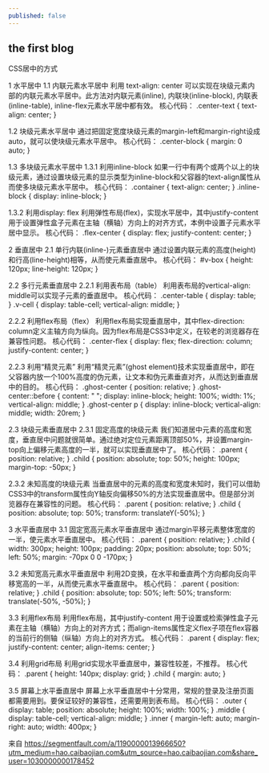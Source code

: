 ```yaml
---
published: false
---
```

## the first blog

CSS居中的方式

1 水平居中
1.1 内联元素水平居中
利用 text-align: center 可以实现在块级元素内部的内联元素水平居中。此方法对内联元素(inline), 内联块(inline-block), 内联表(inline-table), inline-flex元素水平居中都有效。
核心代码：
.center-text {
    text-align: center;
 }

1.2 块级元素水平居中
通过把固定宽度块级元素的margin-left和margin-right设成auto，就可以使块级元素水平居中。
核心代码：
.center-block {
  margin: 0 auto;
}

1.3 多块级元素水平居中
1.3.1 利用inline-block 
如果一行中有两个或两个以上的块级元素，通过设置块级元素的显示类型为inline-block和父容器的text-align属性从而使多块级元素水平居中。
核心代码：
.container {
    text-align: center;
}
.inline-block {
    display: inline-block;
}

1.3.2 利用display: flex 
利用弹性布局(flex)，实现水平居中，其中justify-content 用于设置弹性盒子元素在主轴（横轴）方向上的对齐方式，本例中设置子元素水平居中显示。
核心代码：
.flex-center {
    display: flex;
    justify-content: center;
}

2 垂直居中
2.1 单行内联(inline-)元素垂直居中
通过设置内联元素的高度(height)和行高(line-height)相等，从而使元素垂直居中。
核心代码：
#v-box {
    height: 120px;
    line-height: 120px;
}

2.2 多行元素垂直居中
2.2.1 利用表布局（table）
利用表布局的vertical-align: middle可以实现子元素的垂直居中。
核心代码：
.center-table {
    display: table;
}
.v-cell {
    display: table-cell;
    vertical-align: middle;
}

2.2.2 利用flex布局（flex）
利用flex布局实现垂直居中，其中flex-direction: column定义主轴方向为纵向。因为flex布局是CSS3中定义，在较老的浏览器存在兼容性问题。
核心代码：
.center-flex {
    display: flex;
    flex-direction: column;
    justify-content: center;
}

2.2.3 利用“精灵元素”
利用“精灵元素”(ghost element)技术实现垂直居中，即在父容器内放一个100%高度的伪元素，让文本和伪元素垂直对齐，从而达到垂直居中的目的。
核心代码：
.ghost-center {
    position: relative;
}
.ghost-center::before {
    content: " ";
    display: inline-block;
    height: 100%;
    width: 1%;
    vertical-align: middle;
}
.ghost-center p {
    display: inline-block;
    vertical-align: middle;
    width: 20rem;
}

2.3 块级元素垂直居中
2.3.1 固定高度的块级元素
我们知道居中元素的高度和宽度，垂直居中问题就很简单。通过绝对定位元素距离顶部50%，并设置margin-top向上偏移元素高度的一半，就可以实现垂直居中了。
核心代码：
.parent {
  position: relative;
}
.child {
  position: absolute;
  top: 50%;
  height: 100px;
  margin-top: -50px; 
}

2.3.2 未知高度的块级元素
当垂直居中的元素的高度和宽度未知时，我们可以借助CSS3中的transform属性向Y轴反向偏移50%的方法实现垂直居中。但是部分浏览器存在兼容性的问题。
核心代码：
.parent {
    position: relative;
}
.child {
    position: absolute;
    top: 50%;
    transform: translateY(-50%);
}

3 水平垂直居中
3.1 固定宽高元素水平垂直居中
通过margin平移元素整体宽度的一半，使元素水平垂直居中。
核心代码：
.parent {
    position: relative;
}
.child {
    width: 300px;
    height: 100px;
    padding: 20px;
    position: absolute;
    top: 50%;
    left: 50%;
    margin: -70px 0 0 -170px;
}

3.2 未知宽高元素水平垂直居中
利用2D变换，在水平和垂直两个方向都向反向平移宽高的一半，从而使元素水平垂直居中。
核心代码：
.parent {
    position: relative;
}
.child {
    position: absolute;
    top: 50%;
    left: 50%;
    transform: translate(-50%, -50%);
}

3.3 利用flex布局
利用flex布局，其中justify-content 用于设置或检索弹性盒子元素在主轴（横轴）方向上的对齐方式；而align-items属性定义flex子项在flex容器的当前行的侧轴（纵轴）方向上的对齐方式。
核心代码：
.parent {
    display: flex;
    justify-content: center;
    align-items: center;
}

3.4 利用grid布局
利用grid实现水平垂直居中，兼容性较差，不推荐。
核心代码：
.parent {
  height: 140px;
  display: grid;
}
.child { 
  margin: auto;
}

3.5 屏幕上水平垂直居中
屏幕上水平垂直居中十分常用，常规的登录及注册页面都需要用到。要保证较好的兼容性，还需要用到表布局。
核心代码：
.outer {
    display: table;
    position: absolute;
    height: 100%;
    width: 100%;
}
.middle {
    display: table-cell;
    vertical-align: middle;
}
.inner {
    margin-left: auto;
    margin-right: auto; 
    width: 400px;
}

来自 <https://segmentfault.com/a/1190000013966650?utm_medium=hao.caibaojian.com&utm_source=hao.caibaojian.com&share_user=1030000000178452> 
